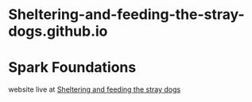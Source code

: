 # Sheltering-and-feeding-the-stray-dogs.github.io
# Spark Foundations

website live at [Sheltering and feeding the stray dogs]( https://shardul-321.github.io/Sheltering-and-feeding-the-stray-dogs.github.io/)
